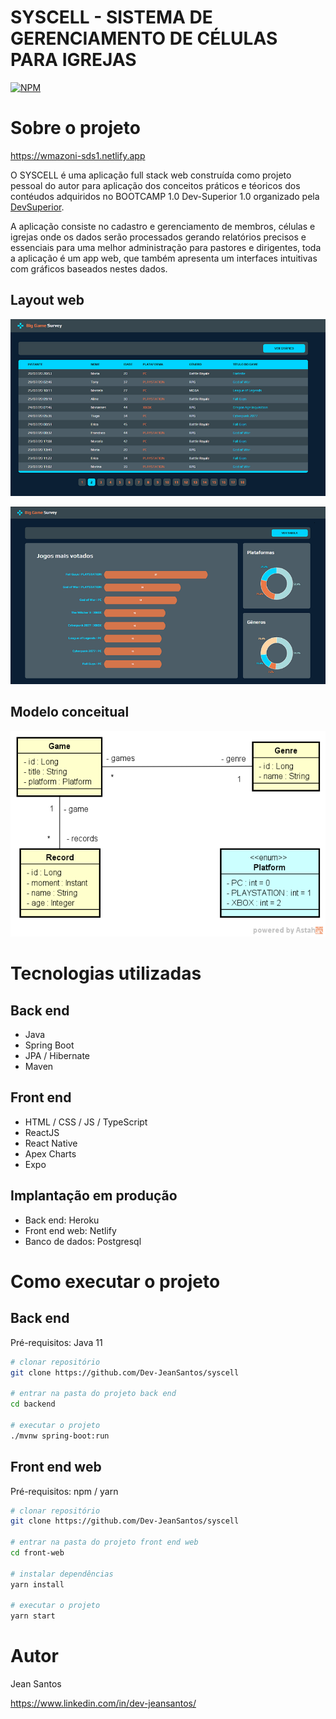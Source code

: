 # SYSCELL - SISTEMA DE GERENCIAMENTO DE CÉLULAS PARA IGREJAS
[![NPM](https://img.shields.io/npm/l/react)](https://github.com/Dev-JeanSantos/syscell/blob/main/LICENSE) 

# Sobre o projeto

https://wmazoni-sds1.netlify.app

O SYSCELL é uma aplicação full stack web construída como projeto pessoal do autor para aplicação dos conceitos práticos e téoricos dos contéudos adquiridos no BOOTCAMP 1.0 Dev-Superior 1.0 organizado pela [DevSuperior](https://devsuperior.com "Site da DevSuperior").

A aplicação consiste no cadastro e gerenciamento de membros, células e igrejas onde os dados serão processados gerando relatórios precisos e essenciais para uma melhor administração para pastores e dirigentes, toda a aplicação é um app web, que também apresenta um interfaces intuitivas com gráficos baseados nestes dados.

## Layout web
![Web 1](https://github.com/acenelio/assets/raw/main/sds1/web1.png)

![Web 2](https://github.com/acenelio/assets/raw/main/sds1/web2.png)

## Modelo conceitual
![Modelo Conceitual](https://github.com/acenelio/assets/raw/main/sds1/modelo-conceitual.png)

# Tecnologias utilizadas
## Back end
- Java
- Spring Boot
- JPA / Hibernate
- Maven
## Front end
- HTML / CSS / JS / TypeScript
- ReactJS
- React Native
- Apex Charts
- Expo
## Implantação em produção
- Back end: Heroku
- Front end web: Netlify
- Banco de dados: Postgresql

# Como executar o projeto

## Back end
Pré-requisitos: Java 11

```bash
# clonar repositório
git clone https://github.com/Dev-JeanSantos/syscell

# entrar na pasta do projeto back end
cd backend

# executar o projeto
./mvnw spring-boot:run
```

## Front end web
Pré-requisitos: npm / yarn

```bash
# clonar repositório
git clone https://github.com/Dev-JeanSantos/syscell

# entrar na pasta do projeto front end web
cd front-web

# instalar dependências
yarn install

# executar o projeto
yarn start
```

# Autor

Jean Santos

https://www.linkedin.com/in/dev-jeansantos/

